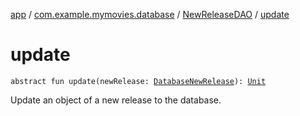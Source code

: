 [app](../../index.md) / [com.example.mymovies.database](../index.md) / [NewReleaseDAO](index.md) / [update](./update.md)

# update

`abstract fun update(newRelease: `[`DatabaseNewRelease`](../-database-new-release/index.md)`): `[`Unit`](https://kotlinlang.org/api/latest/jvm/stdlib/kotlin/-unit/index.html)

Update an object of a new release to the database.

